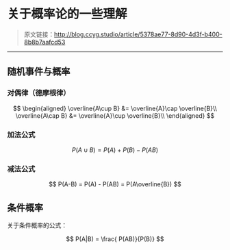 # 关于概率论的一些理解

[annotation]: <id> (5378ae77-8d90-4d3f-b400-8b8b7aafcd53)
[annotation]: <status> (protect)
[annotation]: <create_time> (2019-05-07 11:01:33)
[annotation]: <category> (数学理论)
[annotation]: <tags> (概率论与数理统计)
[annotation]: <comments> (false)

> 原文链接：<http://blog.ccyg.studio/article/5378ae77-8d90-4d3f-b400-8b8b7aafcd53>

---

## 随机事件与概率

### 对偶律（德摩根律）

$$
\begin{aligned}
\overline{A\cup B} &= \overline{A}\cap \overline{B}\\ 
\overline{A\cap B} &= \overline{A}\cup \overline{B}\\ 
\end{aligned}
$$

### 加法公式

$$
P(A \cup B) = P(A) + P(B) - P(AB)
$$

### 减法公式

$$
P(A-B) = P(A) - P(AB) = P(A\overline{B})
$$

## 条件概率

关于条件概率的公式：

$$
P(A|B) = \frac{ P(AB)}{P(B)}
$$

